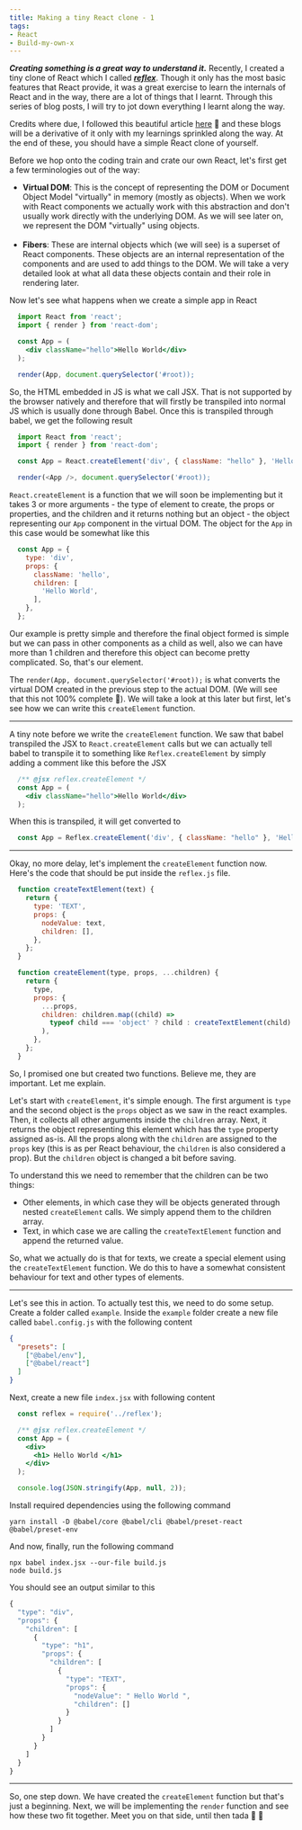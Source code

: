 ```yaml
---
title: Making a tiny React clone - 1
tags:
- React
- Build-my-own-x
---
```

***Creating something is a great way to understand it.***
Recently, I created a tiny clone of React which I called [***reflex***](https://github.com/saurabh0402/build-my-own-x/tree/main/react). Though it only has the most basic features that React provide, it was a great exercise to learn the internals of React and in the way, there are a lot of things that I learnt. Through this series of blog posts, I will try to jot down everything I learnt along the way.

Credits where due, I followed this beautiful article [here](https://pomb.us/build-your-own-react/) 👏 and these blogs will be a derivative of it only with my learnings sprinkled along the way. At the end of these, you should have a simple React clone of yourself.

Before we hop onto the coding train and crate our own React, let's first get a few terminologies out of the way:
- **Virtual DOM**: This is the concept of representing the DOM or Document Object Model "virtually" in memory (mostly as objects). When we work with React components we actually work with this abstraction and don't usually work directly with the underlying DOM. As we will see later on, we represent the DOM "virtually" using objects.<br><br>
- **Fibers**: These are internal objects which (we will see) is a superset of React components. These objects are an internal representation of the components and are used to add things to the DOM. We will take a very detailed look at what all data these objects contain and their role in rendering later.

Now let's see what happens when we create a simple app in React
```jsx
  import React from 'react';
  import { render } from 'react-dom';

  const App = (
    <div className="hello">Hello World</div>
  );

  render(App, document.querySelector('#root));
```
So, the HTML embedded in JS is what we call JSX. That is not supported by the browser natively and therefore that will firstly be transpiled into normal JS which is usually done through Babel. Once this is transpiled through babel, we get the following result
```js
  import React from 'react';
  import { render } from 'react-dom';

  const App = React.createElement('div', { className: "hello" }, 'Hello World');

  render(<App />, document.querySelector('#root));
```
`React.createElement` is a function that we will soon be implementing but it takes 3 or more arguments - the type of element to create, the props or properties, and the children and it returns nothing but an object - the object representing our `App` component in the virtual DOM. The object for the `App` in this case would be somewhat like this
```js
  const App = {
    type: 'div',
    props: {
      className: 'hello',
      children: [
        'Hello World',
      ],
    },
  };
```
Our example is pretty simple and therefore the final object formed is simple but we can pass in other components as a child as well, also we can have more than 1 children and therefore this object can become pretty complicated. So, that's our element.

The `render(App, document.querySelector('#root));` is what converts the virtual DOM created in the previous step to the actual DOM. (We will see that this not 100% complete 🙈). We will take a look at this later but first, let's see how we can write this `createElement` function. 

---
A tiny note before we write the `createElement` function. We saw that babel transpiled the JSX to `React.createElement` calls but we can actually tell babel to transpile it to something like `Reflex.createElement` by simply adding a comment like this before the JSX
```jsx
  /** @jsx reflex.createElement */
  const App = (
    <div className="hello">Hello World</div>
  );
```
When this is transpiled, it will get converted to 
```js
  const App = Reflex.createElement('div', { className: "hello" }, 'Hello World');
```
---

Okay, no more delay, let's implement the `createElement` function now. Here's the code that should be put inside the `reflex.js` file.
```js
  function createTextElement(text) {
    return {
      type: 'TEXT',
      props: {
        nodeValue: text,
        children: [],
      },
    };
  }

  function createElement(type, props, ...children) {
    return {
      type,
      props: {
        ...props,
        children: children.map((child) =>
          typeof child === 'object' ? child : createTextElement(child)
        ),
      },
    };
  }
```
So, I promised one but created two functions. Believe me, they are important. Let me explain.

Let's start with `createElement`, it's simple enough. The first argument is `type` and the second object is the `props` object as we saw in the react examples. Then, it collects all other arguments inside the `children` array. Next, it returns the object representing this element which has the `type` property assigned as-is. All the props along with the `children` are assigned to the `props` key (this is as per React behaviour, the `children` is also considered a prop). But the `children` object is changed a bit before saving.

To understand this we need to remember that the children can be two things:
- Other elements, in which case they will be objects generated through nested `createElement` calls. We simply append them to the children array.
- Text, in which case we are calling the `createTextElement` function and append the returned value.

So, what we actually do is that for texts, we create a special element using the `createTextElement` function. We do this to have a somewhat consistent behaviour for text and other types of elements.

---

Let's see this in action. To actually test this, we need to do some setup. Create a folder called `example`.
Inside the `example` folder create a new file called `babel.config.js` with the following content
```json
{
  "presets": [
    ["@babel/env"],
    ["@babel/react"]
  ]
}
```

Next, create a new file `index.jsx` with following content
```jsx
  const reflex = require('../reflex');

  /** @jsx reflex.createElement */
  const App = (
    <div>
      <h1> Hello World </h1>
    </div>
  );

  console.log(JSON.stringify(App, null, 2));
```

Install required dependencies using the following command
```
yarn install -D @babel/core @babel/cli @babel/preset-react @babel/preset-env
```

And now, finally, run the following command
```
npx babel index.jsx --our-file build.js
node build.js
```

You should see an output similar to this
```js
{
  "type": "div",
  "props": {
    "children": [
      {
        "type": "h1",
        "props": {
          "children": [
            {
              "type": "TEXT",
              "props": {
                "nodeValue": " Hello World ",
                "children": []
              }
            }
          ]
        }
      }
    ]
  }
}
```
---
So, one step down. We have created the `createElement` function but that's just a beginning. Next, we will be implementing the `render` function and see how these two fit together.
Meet you on that side, until then tada 👋 👋